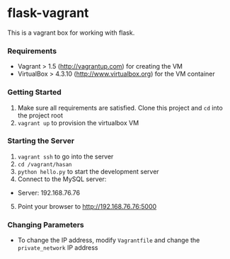 flask-vagrant
=============

This is a vagrant box for working with flask.

### Requirements

- Vagrant > 1.5 (http://vagrantup.com) for creating the VM
- VirtualBox > 4.3.10 (http://www.virtualbox.org) for the VM container

### Getting Started

1. Make sure all requirements are satisfied.  Clone this project and `cd` into the project root
2. `vagrant up` to provision the virtualbox VM

### Starting the Server

1. `vagrant ssh` to go into the server
2. `cd /vagrant/hasan`
3. `python hello.py` to start the development server
4. Connect to the MySQL server:
  * Server: 192.168.76.76
5. Point your browser to http://192.168.76.76:5000

### Changing Parameters

- To change the IP address, modify `Vagrantfile` and change the `private_network` IP address

